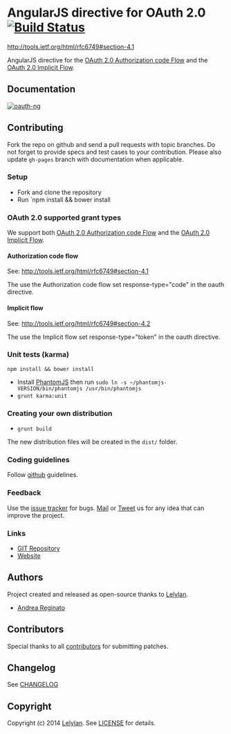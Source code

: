 # AngularJS directive for OAuth 2.0 [![Build Status](https://travis-ci.org/andreareginato/oauth-ng.svg?branch=master)](https://travis-ci.org/andreareginato/oauth-ng)


http://tools.ietf.org/html/rfc6749#section-4.1

AngularJS directive for the [OAuth 2.0 Authorization code Flow](http://tools.ietf.org/html/rfc6749#section-1.3.1) 
and the [OAuth 2.0 Implicit Flow](http://tools.ietf.org/html/rfc6749#section-1.3.2).

## Documentation

[![oauth-ng](http://i.imgur.com/C0xCJcr.png)](https://andreareginato.github.com/oauth-ng)

## Contributing

Fork the repo on github and send a pull requests with topic branches.
Do not forget to provide specs and test cases to your contribution.
Please also update `gh-pages` branch with documentation when applicable.

### Setup

* Fork and clone the repository
* Run `npm install && bower install

### OAuth 2.0 supported grant types

We support both [OAuth 2.0 Authorization code Flow](http://tools.ietf.org/html/rfc6749#section-1.3.1) 
and the [OAuth 2.0 Implicit Flow](http://tools.ietf.org/html/rfc6749#section-1.3.2).

#### Authorization code flow

See: http://tools.ietf.org/html/rfc6749#section-4.1

The use the Authorization code flow set response-type="code" in the oauth directive.

#### Implicit flow

See: http://tools.ietf.org/html/rfc6749#section-4.2

The use the Implicit flow set response-type="token" in the oauth directive.

### Unit tests (karma)

`npm install && bower install`

* Install [PhantomJS](http://phantomjs.org/download.html) then run `sudo ln -s ~/phantomjs-VERSION/bin/phantomjs /usr/bin/phantomjs`
* `grunt karma:unit`

### Creating your own distribution

* `grunt build`

The new distribution files will be created in the `dist/` folder.

### Coding guidelines

Follow [github](https://github.com/styleguide/) guidelines.

### Feedback

Use the [issue tracker](http://github.com/andreareginato/oauth-ng/issues) for bugs.
[Mail](mailto:andrea.reginato@gmail.com) or [Tweet](http://twitter.com/andreareginato) us for any idea
that can improve the project.

### Links

* [GIT Repository](http://github.com/andreareginato/oauth-ng)
* [Website](https://andreareginato.github.com/oauth-ng)


## Authors

Project created and released as open-source thanks to [Lelylan](http://lelylan.com).

* [Andrea Reginato](http://twitter.com/andreareginato)


## Contributors

Special thanks to all [contributors](https://github.com/andreareginato/oauth-ng/contributors)
for submitting patches.

## Changelog

See [CHANGELOG](https://github.com/andreareginato/oauth-ng/blob/master/CHANGELOG.md)

## Copyright

Copyright (c) 2014 [Lelylan](http://lelylan.com).
See [LICENSE](https://github.com/andreareginato/oauth-ng/blob/master/LICENSE.md) for details.
